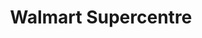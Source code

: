 ---
title: "Walmart Supercentre"
url: /edmonton/walmart-supercentre-currents-drive-nw/
shop: supermarket
---